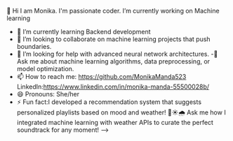 👋 Hi I am Monika. I'm passionate coder.
I’m currently working on Machine learning
- 🌱 I’m currently learning Backend development
- 👯 I’m looking to collaborate on machine learning projects that push boundaries.
- 🤔 I’m looking for help with advanced neural network architectures.
-💬 Ask me about machine learning algorithms, data preprocessing, or model optimization.
- 📫 How to reach me: https://github.com/MonikaManda523
LinkedIn:https://www.linkedin.com/in/monika-manda-55500028b/
- 😄 Pronouns: She/her
- ⚡ Fun fact:I developed a recommendation system that suggests personalized playlists based on mood and weather! 🎵☀️🌧️ Ask me how I integrated machine learning with weather APIs to curate the perfect soundtrack for any moment!
-->

